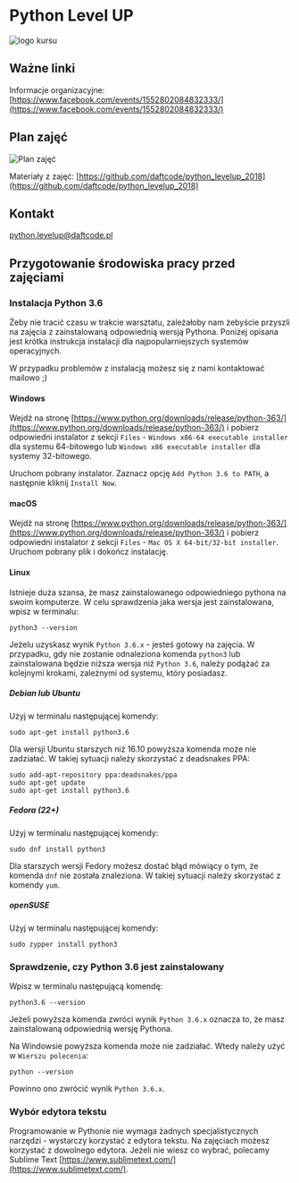 # Python Level UP
![logo kursu](https://github.com/daftcode/python_levelup_2018/blob/master/logo.png)

## Ważne linki
Informacje organizacyjne:
[https://www.facebook.com/events/1552802084832333/](https://www.facebook.com/events/1552802084832333/)

## Plan zajęć
![Plan zajęć](https://github.com/daftcode/python_levelup_2018/blob/master/plan_zajec.png)

Materiały z zajęć:
[https://github.com/daftcode/python_levelup_2018](https://github.com/daftcode/python_levelup_2018)
## Kontakt
[python.levelup@daftcode.pl](python.levelup@daftcode.pl)
## Przygotowanie środowiska pracy przed zajęciami
### Instalacja Python 3.6
Żeby nie tracić czasu w trakcie warsztatu, zależałoby nam żebyście przyszli na zajęcia z zainstalowaną odpowiednią wersją Pythona. Poniżej opisana jest krótka instrukcja instalacji dla najpopularniejszych systemów operacyjnych. 

W przypadku problemów z instalacją możesz się z nami kontaktować mailowo ;) 
#### Windows
Wejdź na stronę [https://www.python.org/downloads/release/python-363/](https://www.python.org/downloads/release/python-363/) i pobierz odpowiedni instalator z sekcji `Files` - `Windows x86-64 executable installer` dla systemu 64-bitowego lub `Windows x86 executable installer` dla systemy 32-bitowego.

Uruchom pobrany instalator. Zaznacz opcję `Add Python 3.6 to PATH`, a następnie kliknij `Install Now`.
#### macOS
Wejdź na stronę [https://www.python.org/downloads/release/python-363/](https://www.python.org/downloads/release/python-363/) i pobierz odpowiedni instalator z sekcji `Files` - `Mac OS X 64-bit/32-bit installer`. Uruchom pobrany plik i dokończ instalację.
#### Linux
Istnieje duża szansa, że masz zainstalowanego odpowiedniego pythona na swoim komputerze. W celu sprawdzenia jaka wersja jest zainstalowana, wpisz w terminalu:
```bazaar
python3 --version
```
Jeżelu uzyskasz wynik `Python 3.6.x` - jesteś gotowy na zajęcia. W przypadku, gdy nie zostanie odnaleziona komenda `python3` lub zainstalowana będzie niższa wersja niż `Python 3.6`, należy podążać za kolejnymi krokami, zależnymi od systemu, który posiadasz.
##### Debian lub Ubuntu
Użyj w terminalu następującej komendy:
```bazaar
sudo apt-get install python3.6
```
Dla wersji Ubuntu starszych niż 16.10 powyższa komenda może nie zadziałać. W takiej sytuacji należy skorzystać z deadsnakes PPA:
```bazaar
sudo add-apt-repository ppa:deadsnakes/ppa
sudo apt-get update
sudo apt-get install python3.6
```
##### Fedora (22+)
Użyj w terminalu następującej komendy:
```bazaar
sudo dnf install python3
```
Dla starszych wersji Fedory możesz dostać błąd mówiący o tym, że komenda `dnf` nie została znaleziona. W takiej sytuacji należy skorzystać z komendy `yum`.
##### openSUSE
Użyj w terminalu następującej komendy:
```bazaar
sudo zypper install python3
```
### Sprawdzenie, czy Python 3.6 jest zainstalowany
Wpisz w terminalu następującą komendę:
```bazaar
python3.6 --version
```
Jeżeli powyższa komenda zwróci wynik `Python 3.6.x` oznacza to, że masz zainstalowaną odpowiednią wersję Pythona.

Na Windowsie powyższa komenda może nie zadziałać. Wtedy należy użyć w `Wierszu polecenia`:
```bazaar
python --version
```
Powinno ono zwrócić wynik `Python 3.6.x`.
### Wybór edytora tekstu
Programowanie w Pythonie nie wymaga żadnych specjalistycznych narzędzi - wystarczy korzystać z edytora tekstu. Na zajęciach możesz korzystać z dowolnego edytora. Jeżeli nie wiesz co wybrać, polecamy Sublime Text [https://www.sublimetext.com/](https://www.sublimetext.com/).
